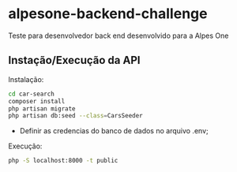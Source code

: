 # alpesone-backend-challenge

Teste para desenvolvedor back end desenvolvido para a Alpes One

## Instação/Execução da API

Instalação:

```sh
cd car-search
composer install
php artisan migrate
php artisan db:seed --class=CarsSeeder
```

- Definir as credencias do banco de dados no arquivo .env;

Execução:

```sh
php -S localhost:8000 -t public
```

